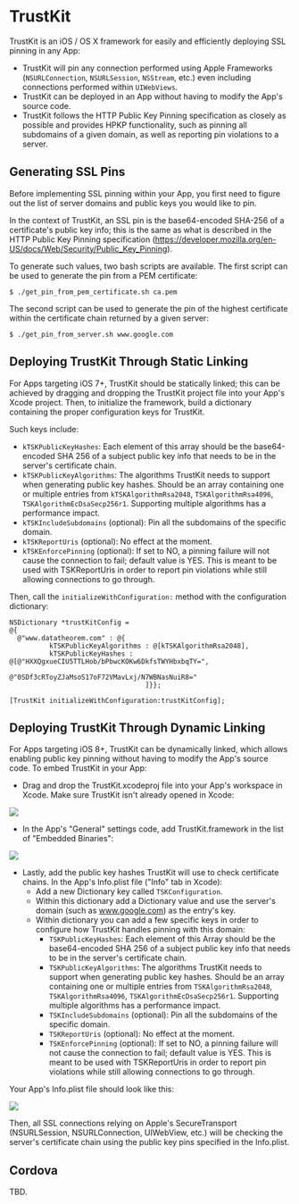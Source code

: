 TrustKit
========

TrustKit is an iOS / OS X framework for easily and efficiently deploying SSL pinning in any App:

* TrustKit will pin any connection performed using Apple Frameworks (`NSURLConnection`, `NSURLSession`, `NSStream`, etc.) even including connections performed within `UIWebViews`.
* TrustKit can be deployed in an App without having to modify the App's source code.
* TrustKit follows the HTTP Public Key Pinning specification as closely as possible and provides HPKP functionality, such as pinning all subdomains of a given domain,  as well as reporting pin violations to a server.


Generating SSL Pins
-------------------

Before implementing SSL pinning within your App, you first need to figure out the list of server domains and public keys you would like to pin.

In the context of TrustKit, an SSL pin is the base64-encoded SHA-256 of a certificate's public key info; this is the same as what is described in the HTTP Public Key Pinning specification (https://developer.mozilla.org/en-US/docs/Web/Security/Public_Key_Pinning).

To generate such values, two bash scripts are available. The first script can be used to generate the pin from a PEM certificate:

    $ ./get_pin_from_pem_certificate.sh ca.pem

The second script can be used to generate the pin of the highest certificate within the certificate chain returned by a given server:

    $ ./get_pin_from_server.sh www.google.com


Deploying TrustKit Through Static Linking
-----------------------------------------

For Apps targeting iOS 7+, TrustKit should be statically linked; this can be achieved by dragging and dropping the TrustKit project file into your App's Xcode project. Then, to initialize the framework, build a dictionary containing the proper configuration keys for TrustKit.

Such keys include:

* `kTSKPublicKeyHashes`: Each element of this array should be the base64-encoded SHA 256 of a subject public key info that needs to be in the server's certificate chain.
* `kTSKPublicKeyAlgorithms`: The algorithms TrustKit needs to support when generating public key hashes. Should be an array containing one or multiple entries from `kTSKAlgorithmRsa2048`, `TSKAlgorithmRsa4096`, `TSKAlgorithmEcDsaSecp256r1`. Supporting multiple algorithms has a performance impact.
* `kTSKIncludeSubdomains` (optional): Pin all the subdomains of the specific domain.
* `kTSKReportUris` (optional): No effect at the moment.
* `kTSKEnforcePinning` (optional): If set to NO, a pinning failure will not cause the connection to fail; default value is YES. This is meant to be used with TSKReportUris in order to report pin violations while still allowing connections to go through.

Then, call the `initializeWithConfiguration:` method with the configuration dictionary:

    NSDictionary *trustKitConfig =
    @{
      @"www.datatheorem.com" : @{
              kTSKPublicKeyAlgorithms : @[kTSKAlgorithmRsa2048],
              kTSKPublicKeyHashes : @[@"HXXQgxueCIU5TTLHob/bPbwcKOKw6DkfsTWYHbxbqTY=",
                                      @"0SDf3cRToyZJaMsoS17oF72VMavLxj/N7WBNasNuiR8="
                                      ]}};

    [TrustKit initializeWithConfiguration:trustKitConfig];



Deploying TrustKit Through Dynamic Linking
------------------------------------------

For Apps targeting iOS 8+, TrustKit can be dynamically linked, which allows enabling public key pinning without having to modify the App's source code. To embed TrustKit in your App:

* Drag and drop the TrustKit.xcodeproj file into your App's workspace in Xcode. Make sure TrustKit isn't already opened in Xcode:

![](http://datatheorem.github.io/TrustKit/images/dynamic1.png)

* In the App's "General" settings code, add TrustKit.framework in the list of "Embedded Binaries":

![](http://datatheorem.github.io/TrustKit/images/dynamic2.png)

* Lastly, add the public key hashes TrustKit will use to check certificate chains. In the App's Info.plist file ("Info" tab in Xcode):
    * Add a new Dictionary key called `TSKConfiguration`.
    * Within this dictionary add a Dictionary value and use the server's domain (such as www.google.com) as the entry's key.
    * Within dictionary you can add a few specific keys in order to configure how TrustKit handles pinning with this domain:
        * `TSKPublicKeyHashes`: Each element of this Array should be the base64-encoded SHA 256 of a subject public key info that needs to be in the server's certificate chain.
        * `TSKPublicKeyAlgorithms`: The algorithms TrustKit needs to support when generating public key hashes. Should be an array containing one or multiple entries from `TSKAlgorithmRsa2048`, `TSKAlgorithmRsa4096`, `TSKAlgorithmEcDsaSecp256r1`. Supporting multiple algorithms has a performance impact.
        * `TSKIncludeSubdomains` (optional): Pin all the subdomains of the specific domain.
        * `TSKReportUris` (optional): No effect at the moment.
        * `TSKEnforcePinning` (optional): If set to NO, a pinning failure will not cause the connection to fail; default value is YES. This is meant to be used with TSKReportUris in order to report pin violations while still allowing connections to go through.

Your App's Info.plist file should look like this:

![](http://datatheorem.github.io/TrustKit/images/dynamic3.png)

Then, all SSL connections relying on Apple's SecureTransport (NSURLSession, NSURLConnection, UIWebView, etc.) will be checking the server's certificate chain using the public key pins specified in the Info.plist.




Cordova
-------

TBD.
